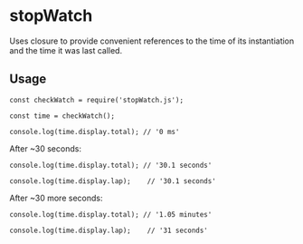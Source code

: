 # stopWatch
Uses closure to provide convenient references to the time of its instantiation and the time it was last called.

## Usage
`const checkWatch = require('stopWatch.js');`

`const time = checkWatch();`

`console.log(time.display.total); // '0 ms'`

After ~30 seconds:

`console.log(time.display.total); // '30.1 seconds'`

`console.log(time.display.lap);    // '30.1 seconds'`

After ~30 more seconds:

`console.log(time.display.total); // '1.05 minutes'`

`console.log(time.display.lap);    // '31 seconds'`
